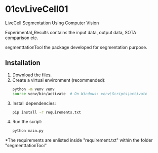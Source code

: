 # 01cvLiveCell01
LiveCell Segmentation Using Computer Vision

Experimental_Results contains the input data, output data, SOTA comparison etc.

segmenttationTool the package developed for segmentation purpose.

## Installation
1. Download the files.
2. Create a virtual environment (recommended):
    ```bash
    python -m venv venv
    source venv/bin/activate  # On Windows: venv\Scripts\activate
    ```
3. Install dependencies:
    ```bash
    pip install -r requirements.txt
    ```
4. Run the script:
    ```bash
    python main.py
    ```
*The requirements are enlisted inside "requirement.txt" within the folder "segmenttationTool"
